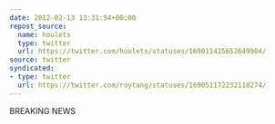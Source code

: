 ```yaml
---
date: 2012-02-13 13:31:54+00:00
repost_source:
  name: houlets
  type: twitter
  url: https://twitter.com/houlets/statuses/169011425652649984/
source: twitter
syndicated:
- type: twitter
  url: https://twitter.com/roytang/statuses/169051172232118274/
---
```


BREAKING NEWS